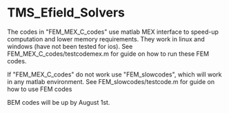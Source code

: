 # TMS_Efield_Solvers

The codes in "FEM_MEX_C_codes" use matlab MEX interface to speed-up computation and lower memory requirements. They work in linux and windows (have not been tested for ios). See FEM_MEX_C_codes/testcodemex.m for guide on how to run these FEM codes.


If "FEM_MEX_C_codes" do not work use "FEM_slowcodes", which will work in any matlab environment. See FEM_slowcodes/testcode.m for guide on how to use FEM codes

BEM codes will be up by August 1st.
